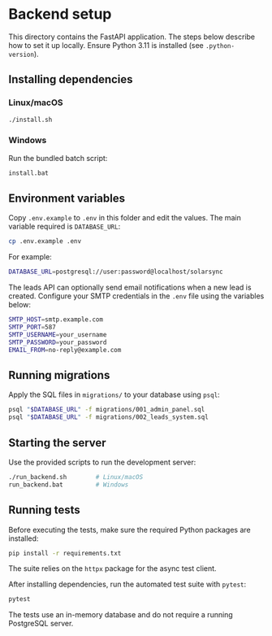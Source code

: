 # Backend setup

This directory contains the FastAPI application. The steps below describe how to
set it up locally. Ensure Python 3.11 is installed (see `.python-version`).

## Installing dependencies

### Linux/macOS

```bash
./install.sh
```

### Windows

Run the bundled batch script:

```cmd
install.bat
```

## Environment variables

Copy `.env.example` to `.env` in this folder and edit the values. The main
variable required is `DATABASE_URL`:

```bash
cp .env.example .env
```

For example:

```bash
DATABASE_URL=postgresql://user:password@localhost/solarsync
```

The leads API can optionally send email notifications when a new lead is
created. Configure your SMTP credentials in the `.env` file using the
variables below:

```bash
SMTP_HOST=smtp.example.com
SMTP_PORT=587
SMTP_USERNAME=your_username
SMTP_PASSWORD=your_password
EMAIL_FROM=no-reply@example.com
```

## Running migrations

Apply the SQL files in `migrations/` to your database using `psql`:

```bash
psql "$DATABASE_URL" -f migrations/001_admin_panel.sql
psql "$DATABASE_URL" -f migrations/002_leads_system.sql
```

## Starting the server

Use the provided scripts to run the development server:

```bash
./run_backend.sh        # Linux/macOS
run_backend.bat         # Windows
```


## Running tests

Before executing the tests, make sure the required Python packages are
installed:

```bash
pip install -r requirements.txt
```

The suite relies on the `httpx` package for the async test client.

After installing dependencies, run the automated test suite with `pytest`:

```bash
pytest
```

The tests use an in-memory database and do not require a running PostgreSQL server.
